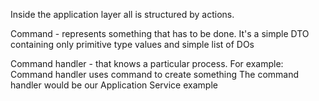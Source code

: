  Inside the application layer all is structured by actions.
 
 Command - represents something that has to be done. 
 It's a simple DTO containing only primitive type values and simple list of DOs
 
 Command handler - that knows a particular process.
 For example: Command handler uses command to create something
 The command handler would be our Application Service example